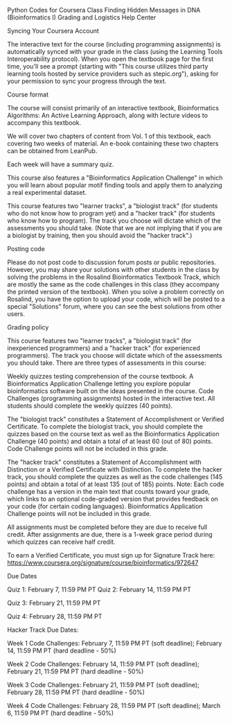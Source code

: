 
Python Codes for Coursera Class Finding Hidden Messages in DNA (Bioinformatics I)
Grading and Logistics Help Center

Syncing Your Coursera Account

The interactive text for the course (including programming assignments) is automatically synced with your grade in the class (using the Learning Tools Interoperability protocol). When you open the textbook page for the first time, you'll see a prompt (starting with "This course utilizes third party learning tools hosted by service providers such as stepic.org"), asking for your permission to sync your progress through the text.


Course format

The course will consist primarily of an interactive textbook, Bioinformatics Algorithms: An Active Learning Approach, along with lecture videos to accompany this textbook.

We will cover two chapters of content from Vol. 1 of this textbook, each covering two weeks of material. An e-book containing these two chapters can be obtained from LeanPub.

Each week will have a summary quiz.

This course also features a "Bioinformatics Application Challenge" in which you will learn about popular motif finding tools and apply them to analyzing a real experimental dataset.

This course features two "learner tracks", a "biologist track" (for students who do not know how to program yet) and a "hacker track" (for students who know how to program). The track you choose will dictate which of the assessments you should take. (Note that we are not implying that if you are a biologist by training, then you should avoid the "hacker track".)



Posting code

Please do not post code to discussion forum posts or public repositories.  However, you may share your solutions with other students in the class by solving the problems in the Rosalind Bioinformatics Textbook Track, which are mostly the same as the code challenges in this class (they accompany the printed version of the textbook). When you solve a problem correctly on Rosalind, you have the option to upload your code, which will be posted to a special "Solutions" forum, where you can see the best solutions from other users.


Grading policy

This course features two "learner tracks", a "biologist track" (for inexperienced programmers) and a "hacker track" (for experienced programmers). The track you choose will dictate which of the assessments you should take.  There are three types of assessments in this course:

Weekly quizzes testing comprehension of the course textbook.
A Bioinformatics Application Challenge letting you explore popular bioinformatics software built on the ideas presented in the course.
Code Challenges (programming assignments) hosted in the interactive text.
All students should complete the weekly quizzes (40 points).

The "biologist track" constitutes a Statement of Accomplishment or Verified Certificate. To complete the biologist track, you should complete the quizzes based on the course text as well as the Bioinformatics Application Challenge (40 points) and obtain a total of at least 60 (out of 80) points.  Code Challenge points will not be included in this grade.

The "hacker track" constitutes a Statement of Accomplishment with Distinction or a Verified Certificate with Distinction. To complete the hacker track, you should complete the quizzes as well as the code challenges (145 points) and obtain a total of at least 135 (out of 185) points. Note: Each code challenge has a version in the main text that counts toward your grade, which links to an optional code-graded version that provides feedback on your code (for certain coding languages). Bioinformatics Application Challenge points will not be included in this grade.

All assignments must be completed before they are due to receive full credit.  After assignments are due, there is a 1-week grace period during which quizzes can receive half credit.

To earn a Verified Certificate, you must sign up for Signature Track here: https://www.coursera.org/signature/course/bioinformatics/972647



Due Dates

Quiz 1: February 7, 11:59 PM PT
Quiz 2: February 14, 11:59 PM PT

Quiz 3: February 21, 11:59 PM PT

Quiz 4: February 28, 11:59 PM PT

Hacker Track Due Dates:

Week 1 Code Challenges: February 7, 11:59 PM PT (soft deadline); February 14, 11:59 PM PT (hard deadline - 50%)

Week 2 Code Challenges: February 14, 11:59 PM PT (soft deadline); February 21, 11:59 PM PT (hard deadline - 50%)

Week 3 Code Challenges: February 21, 11:59 PM PT (soft deadline); February 28, 11:59 PM PT (hard deadline - 50%)

Week 4 Code Challenges: February 28, 11:59 PM PT (soft deadline); March 6, 11:59 PM PT (hard deadline - 50%)
